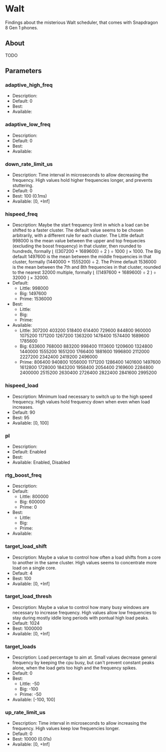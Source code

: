 # Walt
Findings about the misterious Walt scheduler, that comes with Snapdragon 8 Gen 1 phones.

## About
TODO

## Parameters

### adaptive_high_freq
- Description:
- Default: 0
- Best:
- Available:

### adaptive_low_freq
- Description:
- Default: 0
- Best:
- Available:

### down_rate_limit_us
- Description: Time interval in microseconds to allow decreasing the frequency. High values hold higher frequencies longer, and prevents stuttering.
- Default: 0
- Best: 100 (0.1ms)
- Available: \[0, +Inf\]

### hispeed_freq
- Description: Maybe the start frequency limit in which a load can be shifted to a faster cluster. The default value seems to be chosen arbitrarily, with a different rule for each cluster. The Little default 998000 is the mean value between the upper and top frequecies (excluding the boost frequency) in that cluster, then rounded to hundreds, formally ⌊ ((307200 + 1689600) ÷ 2 ) ÷ 1000 ⌋ × 1000. The Big default 1497600 is the mean between the middle frequencies in that cluster, formally (1440000 + 1555200) ÷ 2. The Prime default 1536000 is the mean between the 7th and 8th frequencies in that cluster, rounded to the nearest 32000 multiple, formally ⌊ ((1497600 + 1689600) ÷ 2 ) ÷ 32000 ⌋ × 32000.
- Default: 
	- Little: 998000
	- Big: 1497600
	- Prime: 1536000
- Best:
	- Little: 
	- Big: 
	- Prime: 
- Available: 
	- Little: 307200 403200 518400 614400 729600 844800 960000 1075200 1171200 1267200 1363200 1478400 1574400 1689600 1785600
	- Big: 633600 768000 883200 998400 1113600 1209600 1324800 1440000 1555200 1651200 1766400 1881600 1996800 2112000 2227200 2342400 2419200 2496000
	- Prime: 806400 940800 1056000 1171200 1286400 1401600 1497600 1612800 1728000 1843200 1958400 2054400 2169600 2284800 2400000 2515200 2630400 2726400 2822400 2841600 2995200

### hispeed_load
- Description: Minimum load necessary to switch up to the high speed frequency. High values hold frequency down when even when load increases.
- Default: 90
- Best: 95
- Available: \[0, 100\]

### pl
- Description:
- Default: Enabled
- Best:
- Available: Enabled, Disabled

### rtg_boost_freq
- Description:
- Default:
	- Little: 800000
	- Big: 600000
	- Prime: 0
- Best:
	- Little: 
	- Big: 
	- Prime: 
- Available:

### target_load_shift
- Description: Maybe a value to control how often a load shifts from a core to another in the same cluster. High values seems to concentrate more load on a single core.
- Default: 4
- Best: 100
- Available: \[0, +Inf\]

### target_load_thresh
- Description: Maybe a value to control how many busy windows are necessary to increase frequency. High values allow low frequencies to stay during mostly iddle long periods with pontual high load peaks.
- Default: 1024
- Best: 1000000
- Available: \[0, +Inf\]

### target_loads
- Description: Load percentage to aim at. Small values decrease general frequency by keeping the cpu busy, but can't prevent constant peaks alone, when the load gets too high and the frequency spikes.
- Default: 0
- Best:
	- Little: -50
	- Big: -100
	- Prime: -50
- Available: \[-100, 100\]

### up_rate_limit_us
- Description: Time interval in microseconds to allow increasing the frequency. High values keep low frequencies longer.
- Default: 0
- Best: 10000 (0.01s)
- Available: \[0, +Inf\]

